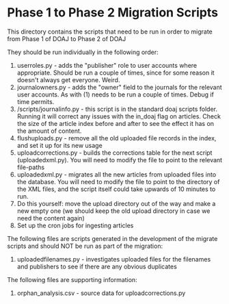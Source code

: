 # Phase 1 to Phase 2 Migration Scripts

This directory contains the scripts that need to be run in order to migrate from Phase 1 of DOAJ to Phase 2 of DOAJ

They should be run individually in the following order:


1. userroles.py - adds the "publisher" role to user accounts where appropriate.  Should be run a couple of times, since for some reason it doesn't always get everyone.  Weird.
2. journalowners.py - adds the "owner" field to the journals for the relevant user accounts.  As with (1) needs to be run a couple of times.  Debug if time permits.
3. /scripts/journalinfo.py - this script is in the standard doaj scripts folder.  Running it will correct any issues with the in_doaj flag on articles.  Check the size of the article index before and after to see the effect it has on the amount of content.
4. flushuploads.py - remove all the old uploaded file records in the index, and set it up for its new usage
5. uploadcorrections.py - builds the corrections table for the next script (uploadedxml.py).  You will need to modify the file to point to the relevant file-paths
6. uploadedxml.py - migrates all the new articles from uploaded files into the database.  You will need to modify the file to point to the directory of the XML files, and the script itself could take upwards of 10 minutes to run. 
7. Do this yourself: move the upload directory out of the way and make a new empty one (we should keep the old upload directory in case we need the content again)
8. Set up the cron jobs for ingesting articles

The following files are scripts generated in the development of the migrate scripts and should NOT be run as part of the migration:

1. uploadedfilenames.py - investigates uploaded files for the filenames and publishers to see if there are any obvious duplicates

The following files are supporting information:

1. orphan_analysis.csv - source data for uploadcorrections.py
